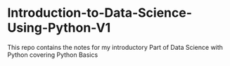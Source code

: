 # Introduction-to-Data-Science-Using-Python-V1
This repo contains the notes for my introductory Part of Data Science with Python covering Python Basics
